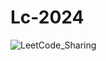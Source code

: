 # Lc-2024
![LeetCode_Sharing](https://github.com/Piyusss/Lc-2024/assets/122628426/139f792b-f2b5-4c78-a954-8c025534d10a)
